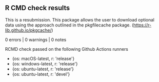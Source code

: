 ## R CMD check results

This is a resubmission. This package allows the user to download optional data using the approach outlined in the pkgfilecache package. (https://r-lib.github.io/pkgcache/)

0 errors | 0 warnings | 0 notes


RCMD check passed on the following Github Actions runners
  - {os: macOS-latest,   r: 'release'}
  - {os: windows-latest, r: 'release'}
  - {os: ubuntu-latest,   r: 'release'}
  - {os: ubuntu-latest,   r: 'devel'}

